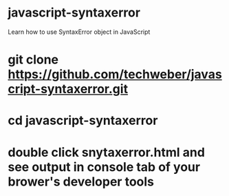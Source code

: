 # javascript-syntaxerror
Learn how to use SyntaxError object in JavaScript
# git clone https://github.com/techweber/javascript-syntaxerror.git
# cd javascript-syntaxerror
# double click snytaxerror.html and see output in console tab of your brower's developer tools

